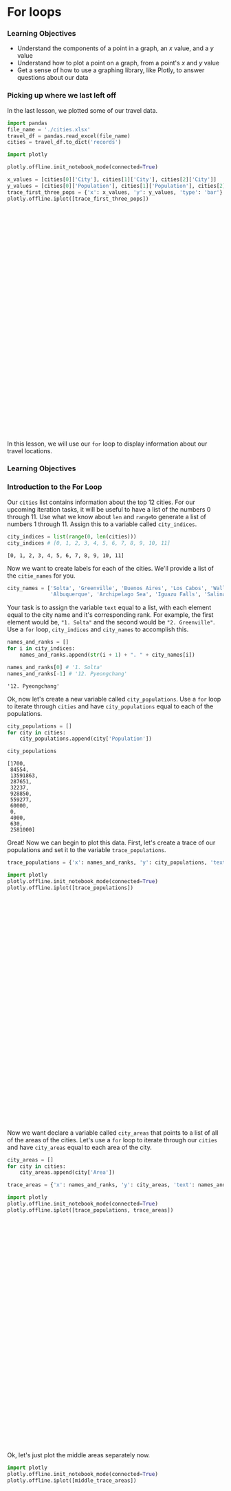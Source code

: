 
# For loops

### Learning Objectives

* Understand the components of a point in a graph, an $x$ value, and a $y$ value 
* Understand how to plot a point on a graph, from a point's $x$ and $y$ value
* Get a sense of how to use a graphing library, like Plotly, to answer questions about our data

### Picking up where we last left off

In the last lesson, we plotted some of our travel data.


```python
import pandas
file_name = './cities.xlsx'
travel_df = pandas.read_excel(file_name)
cities = travel_df.to_dict('records')
```


```python
import plotly

plotly.offline.init_notebook_mode(connected=True)

x_values = [cities[0]['City'], cities[1]['City'], cities[2]['City']]
y_values = [cities[0]['Population'], cities[1]['Population'], cities[2]['Population']]
trace_first_three_pops = {'x': x_values, 'y': y_values, 'type': 'bar'}
plotly.offline.iplot([trace_first_three_pops])
```


<script>requirejs.config({paths: { 'plotly': ['https://cdn.plot.ly/plotly-latest.min']},});if(!window.Plotly) {{require(['plotly'],function(plotly) {window.Plotly=plotly;});}}</script>



<div id="f6c24ddb-1cf5-4fe7-a629-aaa310454589" style="height: 525px; width: 100%;" class="plotly-graph-div"></div><script type="text/javascript">require(["plotly"], function(Plotly) { window.PLOTLYENV=window.PLOTLYENV || {};window.PLOTLYENV.BASE_URL="https://plot.ly";Plotly.newPlot("f6c24ddb-1cf5-4fe7-a629-aaa310454589", [{"x": ["Solta", "Greenville", "Buenos Aires"], "y": [1700, 84554, 13591863], "type": "bar"}], {}, {"showLink": true, "linkText": "Export to plot.ly"})});</script>


In this lesson, we will use our `for` loop to display information about our travel locations.

### Learning Objectives

### Introduction to the For Loop

Our `cities` list contains information about the top 12 cities.  For our upcoming iteration tasks, it will be useful to have a list of the numbers 0 through 11.  Use what we know about `len` and `range`to generate a list of numbers 1 through 11.  Assign this to a variable called `city_indices`.


```python
city_indices = list(range(0, len(cities)))
city_indices # [0, 1, 2, 3, 4, 5, 6, 7, 8, 9, 10, 11]
```




    [0, 1, 2, 3, 4, 5, 6, 7, 8, 9, 10, 11]



Now we want to create labels for each of the cities. We'll provide a list of the `citie_names` for you. 


```python
city_names = ['Solta', 'Greenville', 'Buenos Aires', 'Los Cabos', 'Walla Walla Valley', 'Marakesh', 
              'Albuquerque', 'Archipelago Sea', 'Iguazu Falls', 'Salina Island', 'Toronto', 'Pyeongchang']
```

Your task is to assign the variable `text` equal to a list, with each element equal to the city name and it's corresponding rank.  For example, the first element would be, `"1. Solta"` and the second would be `"2. Greenville"`.  Use a `for` loop, `city_indices` and `city_names` to accomplish this.


```python
names_and_ranks = []
for i in city_indices:
    names_and_ranks.append(str(i + 1) + ". " + city_names[i])
```


```python
names_and_ranks[0] # '1. Solta'
names_and_ranks[-1] # '12. Pyeongchang'
```




    '12. Pyeongchang'



Ok, now let's create a new variable called `city_populations`.  Use a `for` loop to iterate through `cities` and have `city_populations` equal to each of the populations.


```python
city_populations = []
for city in cities:
    city_populations.append(city['Population'])
```


```python
city_populations
```




    [1700,
     84554,
     13591863,
     287651,
     32237,
     928850,
     559277,
     60000,
     0,
     4000,
     630,
     2581000]



Great! Now we can begin to plot this data.  First, let's create a trace of our populations and set it to the variable `trace_populations`.


```python
trace_populations = {'x': names_and_ranks, 'y': city_populations, 'text': names_and_ranks, 'type': 'bar', 'name': 'populations'}
```


```python
import plotly
plotly.offline.init_notebook_mode(connected=True)
plotly.offline.iplot([trace_populations])
```


<script>requirejs.config({paths: { 'plotly': ['https://cdn.plot.ly/plotly-latest.min']},});if(!window.Plotly) {{require(['plotly'],function(plotly) {window.Plotly=plotly;});}}</script>



<div id="2d45f11b-a343-4bed-ba9c-33e0e0979f40" style="height: 525px; width: 100%;" class="plotly-graph-div"></div><script type="text/javascript">require(["plotly"], function(Plotly) { window.PLOTLYENV=window.PLOTLYENV || {};window.PLOTLYENV.BASE_URL="https://plot.ly";Plotly.newPlot("2d45f11b-a343-4bed-ba9c-33e0e0979f40", [{"x": ["1. Solta", "2. Greenville", "3. Buenos Aires", "4. Los Cabos", "5. Walla Walla Valley", "6. Marakesh", "7. Albuquerque", "8. Archipelago Sea", "9. Iguazu Falls", "10. Salina Island", "11. Toronto", "12. Pyeongchang"], "y": [1700, 84554, 13591863, 287651, 32237, 928850, 559277, 60000, 0, 4000, 630, 2581000], "text": ["1. Solta", "2. Greenville", "3. Buenos Aires", "4. Los Cabos", "5. Walla Walla Valley", "6. Marakesh", "7. Albuquerque", "8. Archipelago Sea", "9. Iguazu Falls", "10. Salina Island", "11. Toronto", "12. Pyeongchang"], "type": "bar", "name": "populations"}], {}, {"showLink": true, "linkText": "Export to plot.ly"})});</script>


Now we want declare a variable called `city_areas` that points to a list of all of the areas of the cities.  Let's use a `for` loop to iterate through our `cities` and have `city_areas` equal to each area of the city.  


```python
city_areas = []
for city in cities:
    city_areas.append(city['Area'])
```


```python
trace_areas = {'x': names_and_ranks, 'y': city_areas, 'text': names_and_ranks, 'type': 'bar', 'name': 'areas'}
```


```python
import plotly
plotly.offline.init_notebook_mode(connected=True)
plotly.offline.iplot([trace_populations, trace_areas])
```


<script>requirejs.config({paths: { 'plotly': ['https://cdn.plot.ly/plotly-latest.min']},});if(!window.Plotly) {{require(['plotly'],function(plotly) {window.Plotly=plotly;});}}</script>



<div id="0f3ab136-e93f-4344-ab7d-a50c377b0ab8" style="height: 525px; width: 100%;" class="plotly-graph-div"></div><script type="text/javascript">require(["plotly"], function(Plotly) { window.PLOTLYENV=window.PLOTLYENV || {};window.PLOTLYENV.BASE_URL="https://plot.ly";Plotly.newPlot("0f3ab136-e93f-4344-ab7d-a50c377b0ab8", [{"x": ["1. Solta", "2. Greenville", "3. Buenos Aires", "4. Los Cabos", "5. Walla Walla Valley", "6. Marakesh", "7. Albuquerque", "8. Archipelago Sea", "9. Iguazu Falls", "10. Salina Island", "11. Toronto", "12. Pyeongchang"], "y": [1700, 84554, 13591863, 287651, 32237, 928850, 559277, 60000, 0, 4000, 630, 2581000], "text": ["1. Solta", "2. Greenville", "3. Buenos Aires", "4. Los Cabos", "5. Walla Walla Valley", "6. Marakesh", "7. Albuquerque", "8. Archipelago Sea", "9. Iguazu Falls", "10. Salina Island", "11. Toronto", "12. Pyeongchang"], "type": "bar"}, {"x": ["1. Solta", "2. Greenville", "3. Buenos Aires", "4. Los Cabos", "5. Walla Walla Valley", "6. Marakesh", "7. Albuquerque", "8. Archipelago Sea", "9. Iguazu Falls", "10. Salina Island", "11. Toronto", "12. Pyeongchang"], "y": [59, 68, 4758, 3750, 33, 200, 491, 8300, 672, 27, 2731571, 3194], "text": ["1. Solta", "2. Greenville", "3. Buenos Aires", "4. Los Cabos", "5. Walla Walla Valley", "6. Marakesh", "7. Albuquerque", "8. Archipelago Sea", "9. Iguazu Falls", "10. Salina Island", "11. Toronto", "12. Pyeongchang"], "type": "bar", "name": "areas"}], {}, {"showLink": true, "linkText": "Export to plot.ly"})});</script>


Ok, let's just plot the middle areas separately now.


```python
import plotly
plotly.offline.init_notebook_mode(connected=True)
plotly.offline.iplot([middle_trace_areas])
```


<script>requirejs.config({paths: { 'plotly': ['https://cdn.plot.ly/plotly-latest.min']},});if(!window.Plotly) {{require(['plotly'],function(plotly) {window.Plotly=plotly;});}}</script>



<div id="7718511d-34a6-421d-89f8-348400a624ec" style="height: 525px; width: 100%;" class="plotly-graph-div"></div><script type="text/javascript">require(["plotly"], function(Plotly) { window.PLOTLYENV=window.PLOTLYENV || {};window.PLOTLYENV.BASE_URL="https://plot.ly";Plotly.newPlot("7718511d-34a6-421d-89f8-348400a624ec", [{"x": ["4. Los Cabos", "5. Walla Walla Valley", "6. Marakesh", "7. Albuquerque", "8. Archipelago Sea", "9. Iguazu Falls", "10. Salina Island"], "y": [3750, 33, 200, 491, 8300, 672, 27], "text": ["4. Los Cabos", "5. Walla Walla Valley", "6. Marakesh", "7. Albuquerque", "8. Archipelago Sea", "9. Iguazu Falls", "10. Salina Island"], "type": "bar", "name": "areas"}], {}, {"showLink": true, "linkText": "Export to plot.ly"})});</script>


### Summary

In this section we saw how we can use `for` loops to go through elements of a list and perform the same operation on each.  With using `for` loops we were able to reduce the amount of code that we wrote and write more expressive code.
